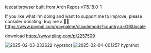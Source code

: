 icecat browser built from Arch Repos v115.18.0-1

If you like what I'm doing and want to support me to improve, please consider donating.
Buy me a 🍕🥧 https://www.paypal.com/paypalme/claudemods?country.x=GB&locale

download
https://www.pling.com/p/2257509

![2025-02-03-233622_hyprshot](https://github.com/user-attachments/assets/36df8aba-a119-4e1b-95b9-d648a84e469f)
![2025-02-04-001257_hyprshot](https://github.com/user-attachments/assets/d080e368-e79d-4318-929e-0030a542080a)
